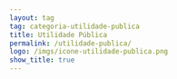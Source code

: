 ```yaml
---
layout: tag
tag: categoria-utilidade-publica
title: Utilidade Pública
permalink: /utilidade-publica/
logo: /imgs/icone-utilidade-publica.png
show_title: true
---
```

